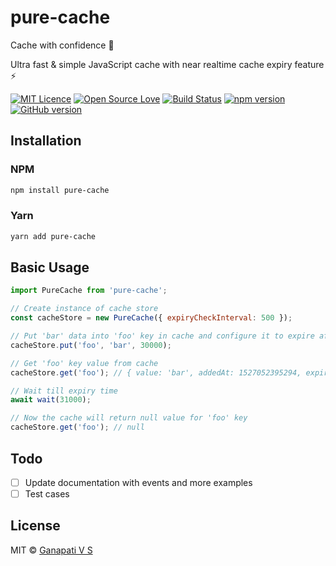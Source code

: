 # pure-cache

Cache with confidence 🎉

Ultra fast & simple JavaScript cache with near realtime cache expiry feature ⚡

[![MIT Licence](https://badges.frapsoft.com/os/mit/mit.svg?v=103)](https://opensource.org/licenses/mit-license.php)
[![Open Source Love](https://badges.frapsoft.com/os/v2/open-source.svg?v=103)](https://github.com/ganapativs/pure-cache/)
[![Build Status](https://travis-ci.com/ganapativs/pure-cache.svg?branch=master)](https://travis-ci.com/ganapativs/pure-cache)
[![npm version](https://badge.fury.io/js/pure-cache.svg)](https://badge.fury.io/js/pure-cache)
[![GitHub version](https://badge.fury.io/gh/ganapativs%2Fpure-cache.svg)](https://badge.fury.io/gh/ganapativs%2Fpure-cache)

## Installation

### NPM

```sh
npm install pure-cache
```

### Yarn

```sh
yarn add pure-cache
```

## Basic Usage

```javascript
import PureCache from 'pure-cache';

// Create instance of cache store
const cacheStore = new PureCache({ expiryCheckInterval: 500 });

// Put 'bar' data into 'foo' key in cache and configure it to expire after 30s
cacheStore.put('foo', 'bar', 30000);

// Get 'foo' key value from cache
cacheStore.get('foo'); // { value: 'bar', addedAt: 1527052395294, expiryAt: 1527052425294 }

// Wait till expiry time
await wait(31000);

// Now the cache will return null value for 'foo' key
cacheStore.get('foo'); // null

```

## Todo

- [ ] Update documentation with events and more examples
- [ ] Test cases

## License

MIT © [Ganapati V S](http://meetguns.com)
